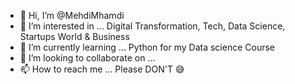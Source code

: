 - 👋 Hi, I’m @MehdiMhamdi
- 👀 I’m interested in ... Digital Transformation, Tech, Data Science, Startups World & Business  
- 🌱 I’m currently learning ... Python for my Data science Course
- 💞️ I’m looking to collaborate on ... 
- 📫 How to reach me ... Please DON'T 😅 


